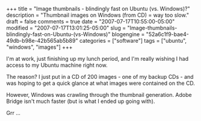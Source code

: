 +++
title = "Image thumbnails - blindingly fast on Ubuntu (vs. Windows)?"
description = "Thumbnail images on Windows (from CD) = way too slow."
draft = false
comments = true
date = "2007-07-17T10:55:00-05:00"
modified = "2007-07-17T13:01:25-05:00"
slug = "Image-thumbnails-blindingly-fast-on-Ubuntu-(vs-Windows)"
blogengine = "52a6c1f9-bae4-49db-b98e-42b565ab5b89"
categories = ["software"]
tags = ["ubuntu", "windows", "images"]
+++

<p>
I&#39;m at work, just finishing up my lunch period, and I&#39;m really wishing I had access to my Ubuntu machine right now.
</p>
<p>
The reason? I just put in a CD of 200 images - one of my backup CDs - and was hoping to get a quick glance at what images were contained on the CD.
</p>
<p>
However, Windows was crawling through the thumbnail generation. Adobe Bridge isn&#39;t much faster (but is what I ended up going with).
</p>
<p>
Grr ... 
</p>

